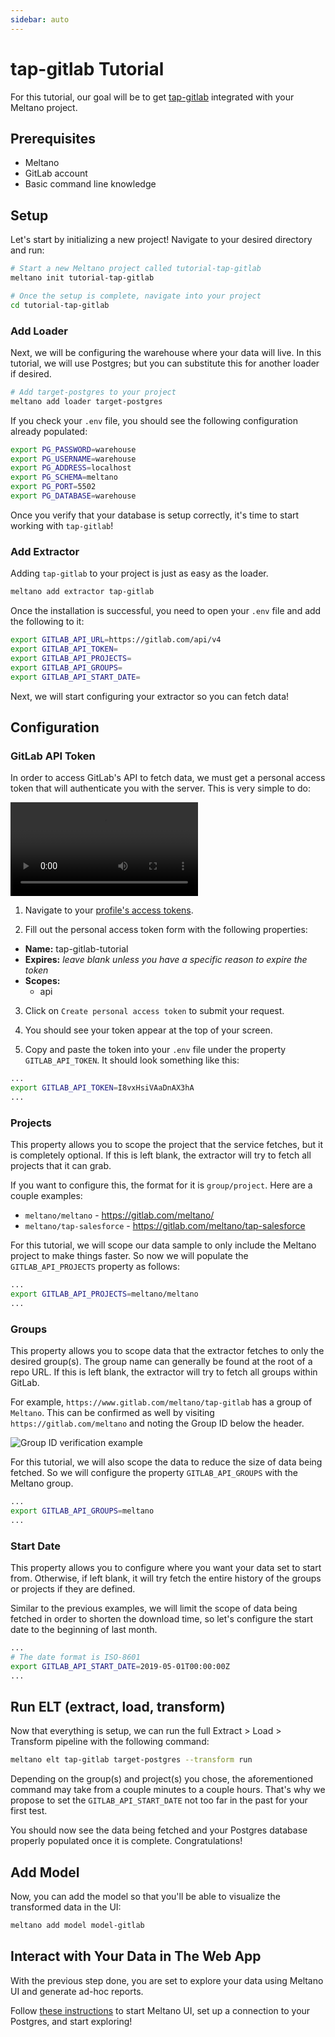 ```yaml
---
sidebar: auto
---
```


# tap-gitlab Tutorial

For this tutorial, our goal will be to get [tap-gitlab](https://gitlab.com/meltano/tap-gitlab) integrated with your Meltano project. 

## Prerequisites

- Meltano
- GitLab account
- Basic command line knowledge

## Setup

Let's start by initializing a new project! Navigate to your desired directory and run:

```bash
# Start a new Meltano project called tutorial-tap-gitlab
meltano init tutorial-tap-gitlab

# Once the setup is complete, navigate into your project
cd tutorial-tap-gitlab
```

### Add Loader

Next, we will be configuring the warehouse where your data will live. In this tutorial, we will use Postgres; but you can substitute this for another loader if desired.

```bash
# Add target-postgres to your project
meltano add loader target-postgres 
```

If you check your `.env` file, you should see the following configuration already populated:

```bash
export PG_PASSWORD=warehouse
export PG_USERNAME=warehouse
export PG_ADDRESS=localhost
export PG_SCHEMA=meltano
export PG_PORT=5502
export PG_DATABASE=warehouse
```

Once you verify that your database is setup correctly, it's time to start working with `tap-gitlab`!

### Add Extractor

Adding `tap-gitlab` to your project is just as easy as the loader.

```bash
meltano add extractor tap-gitlab
```

Once the installation is successful, you need to open your `.env` file and add the following to it:

```bash
export GITLAB_API_URL=https://gitlab.com/api/v4
export GITLAB_API_TOKEN=
export GITLAB_API_PROJECTS=
export GITLAB_API_GROUPS=
export GITLAB_API_START_DATE=
```

Next, we will start configuring your extractor so you can fetch data!

## Configuration

### GitLab API Token

In order to access GitLab's API to fetch data, we must get a personal access token that will authenticate you with the server. This is very simple to do:

<video controls style="max-width: 100%">
  <source src="/screenshots/personal-access-token.mov">
</video>

1. Navigate to your [profile's access tokens](https://gitlab.com/profile/personal_access_tokens).

2. Fill out the personal access token form with the following properties:
  - **Name:** tap-gitlab-tutorial 
  - **Expires:** _leave blank unless you have a specific reason to expire the token_
  - **Scopes:** 
    - api

3. Click on `Create personal access token` to submit your request.

4. You should see your token appear at the top of your screen.

5. Copy and paste the token into your `.env` file under the property `GITLAB_API_TOKEN`. It should look something like this:

```bash
...
export GITLAB_API_TOKEN=I8vxHsiVAaDnAX3hA
...
```

### Projects

This property allows you to scope the project that the service fetches, but it is completely optional. If this is left blank, the extractor will try to fetch all projects that it can grab.

If you want to configure this, the format for it is `group/project`. Here are a couple examples:

- `meltano/meltano` - https://gitlab.com/meltano/
- `meltano/tap-salesforce` - https://gitlab.com/meltano/tap-salesforce

For this tutorial, we will scope our data sample to only include the Meltano project to make things faster. So now we will populate the `GITLAB_API_PROJECTS` property as follows:

```bash
...
export GITLAB_API_PROJECTS=meltano/meltano
...
```

### Groups

This property allows you to scope data that the extractor fetches to only the desired group(s). The group name can generally be found at the root of a repo URL. If this is left blank, the extractor will try to fetch all groups within GitLab.

For example, `https://www.gitlab.com/meltano/tap-gitlab` has a group of `Meltano`. This can be confirmed as well by visiting `https://gitlab.com/meltano` and noting the Group ID below the header.

![Group ID verification example](/screenshots/group-header-example.png)

For this tutorial, we will also scope the data to reduce the size of data being fetched. So we will configure the property `GITLAB_API_GROUPS` with the Meltano group.

```bash
...
export GITLAB_API_GROUPS=meltano
...
```

### Start Date

This property allows you to configure where you want your data set to start from. Otherwise, if left blank, it will try fetch the entire history of the groups or projects if they are defined.

Similar to the previous examples, we will limit the scope of data being fetched in order to shorten the download time, so let's configure the start date to the beginning of last month.

```bash
...
# The date format is ISO-8601
export GITLAB_API_START_DATE=2019-05-01T00:00:00Z
...
```

## Run ELT (extract, load, transform)

Now that everything is setup, we can run the full Extract > Load > Transform pipeline with the following command:

```bash
meltano elt tap-gitlab target-postgres --transform run
```

Depending on the group(s) and project(s) you chose, the aforementioned command may take from a couple minutes to a couple hours. That's why we propose to set the `GITLAB_API_START_DATE` not too far in the past for your first test.

You should now see the data being fetched and your Postgres database properly populated once it is complete. Congratulations!

## Add Model

Now, you can add the model so that you'll be able to visualize the transformed data in the UI:

```bash 
meltano add model model-gitlab
```

## Interact with Your Data in The Web App

With the previous step done, you are set to explore your data using Meltano UI and generate ad-hoc reports.

Follow [these instructions](./../tutorial.html#interact-with-your-data-in-the-web-app) to start Meltano UI, set up a connection to your Postgres, and start exploring!